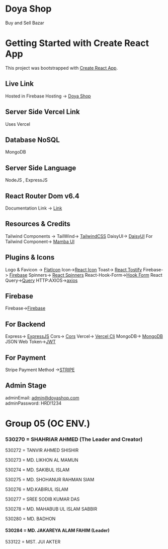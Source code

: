 # Doya Shop

Buy and Sell Bazar

# Getting Started with Create React App

This project was bootstrapped with [Create React App](https://github.com/facebook/create-react-app).

## Live Link

Hosted in Firebase Hosting -> [Doya Shop](https://doya-shop.web.app/)

## Server Side Vercel Link

Uses Vercel

## Database NoSQL

MongoDB

## Server Side Language

NodeJS , ExpressJS

## React Router Dom v6.4

Documentation Link -> [Link](https://reactrouter.com/en/main/start/overview)

## Resources & Credits

Tailwind Components ->
TailWind-> [TailwindCSS](https://tailwindcss.com/)
DaisyUI-> [DaisyUI](https://daisyui.com/)
For Tailwind Component-> [Mamba UI](https://www.mambaui.com/)

## Plugins & Icons

Logo & Favicon -> [FlatIcon](https://www.flaticon.com/)
Icon->[React Icon](https://react-icons.github.io/react-icons)
Toast-> [React Tostify](https://www.npmjs.com/package/react-toastify)
Firebase-> [Firebase](https://www.npmjs.com/package/firebase)
Spinners-> [React Spinners](https://www.npmjs.com/package/react-spinners)
React-Hook-Form->[Hook Form](https://react-hook-form.com/get-started)
React Query->[Query](https://tanstack.com/query/v4/?from=reactQueryV3&original=https://react-query-v3.tanstack.com/)
HTTP:AXIOS->[axios](https://axios-http.com/docs/intro)

## Firebase

Firebase->[Firebase](https://console.firebase.google.com/)

## For Backend

Express-> [ExpressJS](https://expressjs.com/)
Cors-> [Cors](https://www.npmjs.com/package/cors)
Vercel-> [Vercel Cli](https://vercel.com/docs/cli)
MongoDB-> [MongoDB](https://cloud.mongodb.com/)
JSON Web Token->[JWT](https://jwt.io/)

## For Payment

Stripe Payment Method ->[STRIPE](https://stripe.com/)

## Admin Stage

adminEmail: admin@doyashop.com
<br/>
adminPassword: HRD!1234



# Group 05 (OC ENV.)

### 530270 = SHAHRIAR AHMED (The Leader and Creator)

530272 = TANVIR AHMED SHISHIR

530273 = MD. LIKHON AL MAMUN

530274 = MD. SAKIBUL ISLAM

530275 = MD. SHOHANUR RAHMAN SIAM

530276 = MD.KABIRUL ISLAM

530277 = SREE SODIB KUMAR DAS

530278 = MD. MAHABUB UL ISLAM SABBIR

530280 = MD. BADHON

#### 530284 = MD. JAKAREYA ALAM FAHIM (Leader)

533122    = MST. JUI AKTER
